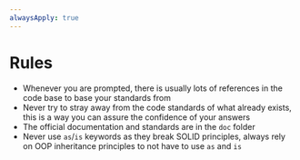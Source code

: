 ```yaml
---
alwaysApply: true
---
```


# Rules

- Whenever you are prompted, there is usually lots of references in the code base to base your standards from
- Never try to stray away from the code standards of what already exists, this is a way you can assure the confidence of your answers
- The official documentation and standards are in the `doc` folder
- Never use `as`/`is` keywords as they break SOLID principles, always rely on OOP inheritance principles to not have to use `as` and `is`
